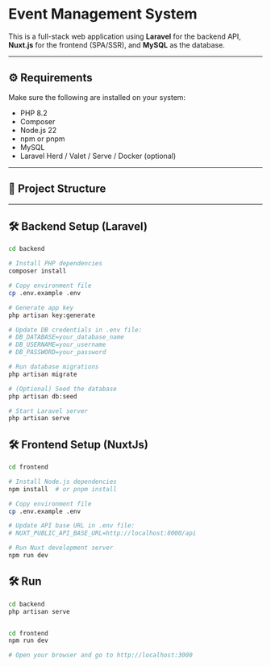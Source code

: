 # Event Management System

This is a full-stack web application using **Laravel** for the backend API, **Nuxt.js** for the frontend (SPA/SSR), and **MySQL** as the database.

---

## ⚙️ Requirements

Make sure the following are installed on your system:

- PHP 8.2
- Composer
- Node.js 22
- npm or pnpm
- MySQL
- Laravel Herd / Valet / Serve / Docker (optional)

---

## 📁 Project Structure


---

## 🛠️ Backend Setup (Laravel)

```bash
cd backend

# Install PHP dependencies
composer install

# Copy environment file
cp .env.example .env

# Generate app key
php artisan key:generate

# Update DB credentials in .env file:
# DB_DATABASE=your_database_name
# DB_USERNAME=your_username
# DB_PASSWORD=your_password

# Run database migrations
php artisan migrate

# (Optional) Seed the database
php artisan db:seed

# Start Laravel server
php artisan serve

```

## 🛠️ Frontend Setup (NuxtJs)

```bash
cd frontend

# Install Node.js dependencies
npm install  # or pnpm install

# Copy environment file
cp .env.example .env

# Update API base URL in .env file:
# NUXT_PUBLIC_API_BASE_URL=http://localhost:8000/api

# Run Nuxt development server
npm run dev

```

## 🛠️ Run

```bash
cd backend
php artisan serve


cd frontend
npm run dev

# Open your browser and go to http://localhost:3000
```
